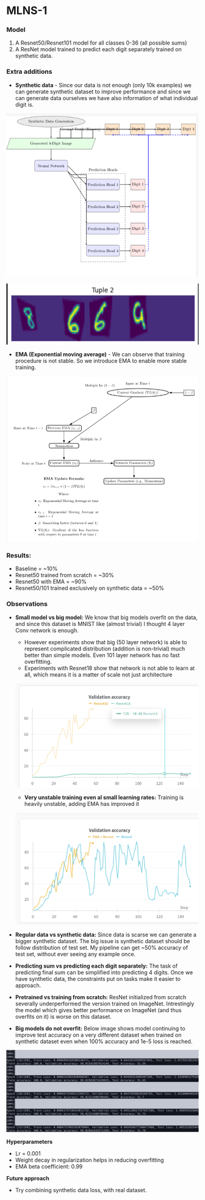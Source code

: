 # MLNS-1

### Model

1. A Resnet50/Resnet101 model for all classes 0-36 (all possible sums)
2. A ResNet model trained to predict each digit separately trained on synthetic data.

### Extra additions

- **Synthetic data** - Since our data is not enough (only 10k examples) we can generate synthetic dataset to improve performance and since we can generate data ourselves we have also information of what individual digit is.
    
![./images/synthetic_data_1.png](./images/synthetic_data_1.png)
    
![./images/synthetic_data_1.png](./images/synthetic_data_2.png)

- **EMA (Exponential moving average)** - We can observe that training procedure is not stable. So we introduce EMA to enable more stable training.

![./images/ema_effect.png](./images/ema_effect.png)

### **Results:**

- Baseline = ~10%
- Resnet50 trained from scratch = ~30%
- Resnet50 with EMA = ~90%
- Resnet50/101 trained exclusively on synthetic data = ~50%

### **Observations**

- **Small model vs big model:** We know that big models overfit on the data, and since this dataset is MNIST like (almost trivial) I thought 4 layer Conv network is enough.
    - However experiments show that big (50 layer network) is able to represent complicated distribution (addition is non-trivial) much better than simple models. Even 101 layer network has no fast overfitting.
    - Experiments with Resnet18 show that network is not able to learn at all, which means it is a matter of scale not just architecture
    
    ![./images/model_size_comparison.png](./images/model_size_comparison.png)
    
    - **Very unstable training even al small learning rates:** Training is heavily unstable, adding EMA has improved it
    
    ![images/unstable_training.png](./images/unstable_training.png)
    
- **Regular data vs synthetic data:** Since data is scarse we can generate a bigger synthetic dataset. The big issue is synthetic dataset should be follow distribution of test set. My pipeline can get ~50% accuracy of test set, without ever seeing any example once.
- **Predicting sum vs predicting each digit separately:** The task of predicting final sum can be simplified into predicting 4 digits. Once we have synthetic data, the constraints put on tasks make it easier to approach.
- **Pretrained vs training from scratch:** ResNet initialized from scratch severally underperformed the version trained on ImageNet. Intrestingly the model which gives better performance on ImageNet (and thus overfits on it) is worse on this dataset.
- **Big models do not overfit:** Below image shows model continuing to improve test accuracy on a very different dataset when trained on synthetic dataset even when 100% accuracy and 1e-5 loss is reached.

![./images/no_overfitting.png](./images/no_overfitting.png)

**Hyperparameters**

- Lr = 0.001
- Weight decay in regularization helps in reducing overfitting
- EMA beta coefficient: 0.99

**Future approach**

- Try combining synthetic data loss, with real dataset.
